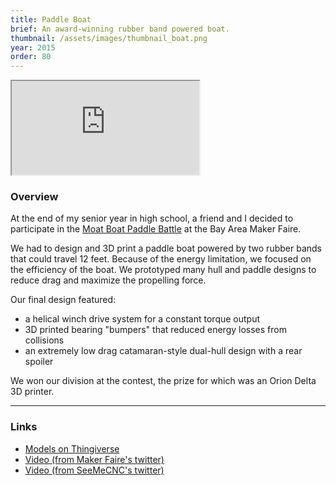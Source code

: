 ```yaml
---
title: Paddle Boat
brief: An award-winning rubber band powered boat.
thumbnail: /assets/images/thumbnail_boat.png
year: 2015
order: 80
---
```


<iframe src="https://stl.brentyi.com/viewer/1484286810464" scrolling="no"></iframe>

### Overview

At the end of my senior year in high school, a friend and I decided to participate in the [Moat Boat Paddle Battle](http://www.moatboatpaddlebattle.com/) at the Bay Area Maker Faire.

We had to design and 3D print a paddle boat powered by two rubber bands that could travel 12 feet. Because of the energy limitation, we focused on the efficiency of the boat. We prototyped many hull and paddle designs to reduce drag and maximize the propelling force.

Our final design featured:
- a helical winch drive system for a constant torque output
- 3D printed bearing "bumpers" that reduced energy losses from collisions
- an extremely low drag catamaran-style dual-hull design with a rear spoiler

We won our division at the contest, the prize for which was an Orion Delta 3D printer.

---

### Links
- [Models on Thingiverse](http://www.thingiverse.com/thing:984296)
- [Video (from Maker Faire's twitter)](https://twitter.com/makerfaire/status/600023070376480768)
- [Video (from SeeMeCNC's twitter)](https://twitter.com/SeeMeCNC/status/600055285684699136)
